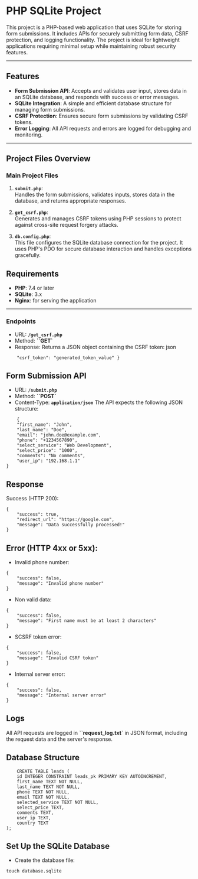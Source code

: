 # PHP SQLite Project

This project is a PHP-based web application that uses SQLite for storing form submissions. It includes APIs for securely submitting form data, CSRF protection, and logging functionality. The project is ideal for lightweight applications requiring minimal setup while maintaining robust security features.

---

## Features

- **Form Submission API**: Accepts and validates user input, stores data in an SQLite database, and responds with success or error messages.
- **SQLite Integration**: A simple and efficient database structure for managing form submissions.
- **CSRF Protection**: Ensures secure form submissions by validating CSRF tokens.
- **Error Logging**: All API requests and errors are logged for debugging and monitoring.

---

## Project Files Overview

### Main Project Files

1. **`submit.php`**:  
   Handles the form submissions, validates inputs, stores data in the database, and returns appropriate responses.

2. **`get_csrf.php`**:  
   Generates and manages CSRF tokens using PHP sessions to protect against cross-site request forgery attacks.  

3. **`db.config.php`**:  
   This file configures the SQLite database connection for the project. It uses PHP's PDO for secure database interaction and handles exceptions gracefully. 

  ## Requirements

- **PHP**: 7.4 or later
- **SQLite**: 3.x
- **Nginx**: for serving the application

---
### Endpoints

- URL:  **`/get_csrf.php`**
- Method: **``GET`**
- Response: Returns a JSON object containing the CSRF token:
json
```json{
    "csrf_token": "generated_token_value" }
```


 ## Form Submission API

- URL:  **`/submit.php`**
- Method: **``POST`**
- Content-Type: **`application/json`**
The API expects the following JSON structure:

```json{
    {
    "first_name": "John",
    "last_name": "Doe",
    "email": "john.doe@example.com",
    "phone": "+1234567890",
    "select_service": "Web Development",
    "select_price": "1000",
    "comments": "No comments",
    "user_ip": "192.168.1.1"
}
```
## Response
Success (HTTP 200):
```json{
{
    "success": true,
    "redirect_url": "https://google.com",
    "message": "Data successfully processed!"
}
```
## Error (HTTP 4xx or 5xx):
- Invalid phone number:
```json{
{
    "success": false,
    "message": "Invalid phone number"
}
```
 - Non valid data:
```json{
{
    "success": false,
    "message": "First name must be at least 2 characters"
}
```
- SCSRF token error:
```json{
{
    "success": false,
    "message": "Invalid CSRF token"
}
```
- Internal server error:
```json{
{
    "success": false,
    "message": "Internal server error"
}
```
## Logs
All API requests are logged in **``request_log.txt`** in JSON format, including the request data and the server's response.

## Database Structure
```sql{
    CREATE TABLE leads (
    id INTEGER CONSTRAINT leads_pk PRIMARY KEY AUTOINCREMENT,
    first_name TEXT NOT NULL,
    last_name TEXT NOT NULL,
    phone TEXT NOT NULL,
    email TEXT NOT NULL,
    selected_service TEXT NOT NULL,
    select_price TEXT,
    comments TEXT,
    user_ip TEXT,
    country TEXT
);

```

## Set Up the SQLite Database
- Create the database file:
```bash{
touch database.sqlite
```





